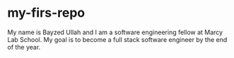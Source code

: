 # my-firs-repo

My name is Bayzed Ullah and I am a software engineering fellow at Marcy Lab School. My goal is to become a full stack software engineer by the end of the year.